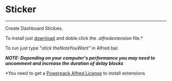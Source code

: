 Sticker
=================

***
Create Dashboard Stickies. 

To install just [download][download] and doble click the *.alfredextension* file.*

To run just type "*stick theNoteYouWant"* in Alfred bar.

***NOTE: Depending on your computer's performance you may need to uncomment and increase the duration of *delay* blocks*** 

*You need to get a [Powerpack Alfred License][PP] to install extensions

[PP]:http://www.alfredapp.com "Alfred"
[download]:https://github.com/downloads/jonathanwiesel/Enforcer-Projects-/Sticker.alfredextension "Sticker"
